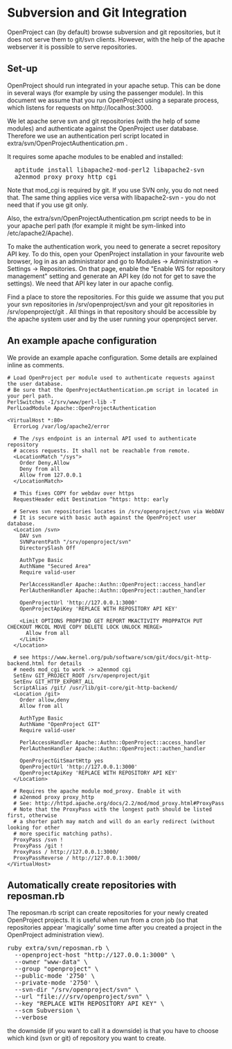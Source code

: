 # Subversion and Git Integration

OpenProject can (by default) browse subversion and git repositories, but it does not serve them to git/svn clients.
However, with the help of the apache webserver it is possible to serve repositories.

## Set-up

OpenProject should run integrated in your apache setup. This can be done in several ways
(for example by using the passenger module).
In this document we assume that you run OpenProject using a separate process, which listens
for requests on http://localhost:3000.

We let apache serve svn and git repositories (with the help of some modules) and
authenticate against the OpenProject user database.
Therefore we use an authentication perl script located in extra/svn/OpenProjectAuthentication.pm .

It requires some apache modules to be enabled and installed:

<pre>
  aptitude install libapache2-mod-perl2 libapache2-svn
  a2enmod proxy proxy_http cgi
</pre>

Note that mod_cgi is required by git. If you use SVN only, you do not need that. The same thing applies vice versa with libapache2-svn - you do not need that if you use git only.

Also, the extra/svn/OpenProjectAuthentication.pm script needs to be in your apache perl path
(for example it might be sym-linked into /etc/apache2/Apache).

To make the authentication work, you need to generate a secret repository API key. To do this, open
your OpenProject installation in your favourite web browser, log in as an administrator and go to
Modules -> Administration -> Settings -> Repositories.
On that page, enable the "Enable WS for repository management" setting and generate an API key (do not
for get to save the settings). We need that API key later in our apache config.

Find a place to store the repositories. For this guide we assume that you put your svn repositories in
/srv/openproject/svn and your git repositories in /srv/openproject/git .
All things in that repository should be accessible by the apache system user and by the user running your openproject server. 

## An example apache configuration

We provide an example apache configuration. Some details are explained inline as comments.

    # Load OpenProject per module used to authenticate requests against the user database.
    # Be sure that the OpenProjectAuthentication.pm script in located in your perl path.
    PerlSwitches -I/srv/www/perl-lib -T
    PerlLoadModule Apache::OpenProjectAuthentication
    
    <VirtualHost *:80>
      ErrorLog /var/log/apache2/error
    
      # The /sys endpoint is an internal API used to authenticate repository
      # access requests. It shall not be reachable from remote.
      <LocationMatch "/sys">
        Order Deny,Allow
        Deny from all
        Allow from 127.0.0.1
      </LocationMatch>
    
      # This fixes COPY for webdav over https
      RequestHeader edit Destination ^https: http: early
    
      # Serves svn repositories locates in /srv/openproject/svn via WebDAV
      # It is secure with basic auth against the OpenProject user database.
      <Location /svn>
        DAV svn
        SVNParentPath "/srv/openproject/svn"
        DirectorySlash Off
    
        AuthType Basic
        AuthName "Secured Area"
        Require valid-user
    
        PerlAccessHandler Apache::Authn::OpenProject::access_handler
        PerlAuthenHandler Apache::Authn::OpenProject::authen_handler
    
        OpenProjectUrl 'http://127.0.0.1:3000'
        OpenProjectApiKey 'REPLACE WITH REPOSITORY API KEY'
    
        <Limit OPTIONS PROPFIND GET REPORT MKACTIVITY PROPPATCH PUT CHECKOUT MKCOL MOVE COPY DELETE LOCK UNLOCK MERGE>
          Allow from all
        </Limit>
      </Location>
    
      # see https://www.kernel.org/pub/software/scm/git/docs/git-http-backend.html for details
      # needs mod_cgi to work -> a2enmod cgi
      SetEnv GIT_PROJECT_ROOT /srv/openproject/git
      SetEnv GIT_HTTP_EXPORT_ALL
      ScriptAlias /git/ /usr/lib/git-core/git-http-backend/
      <Location /git>
        Order allow,deny
        Allow from all
    
        AuthType Basic
        AuthName "OpenProject GIT"
        Require valid-user
    
        PerlAccessHandler Apache::Authn::OpenProject::access_handler
        PerlAuthenHandler Apache::Authn::OpenProject::authen_handler
    
        OpenProjectGitSmartHttp yes
        OpenProjectUrl 'http://127.0.0.1:3000'
        OpenProjectApiKey 'REPLACE WITH REPOSITORY API KEY'
      </Location>
    
      # Requires the apache module mod_proxy. Enable it with
      # a2enmod proxy proxy_http
      # See: http://httpd.apache.org/docs/2.2/mod/mod_proxy.html#ProxyPass
      # Note that the ProxyPass with the longest path should be listed first, otherwise
      # a shorter path may match and will do an early redirect (without looking for other
      # more specific matching paths).
      ProxyPass /svn !
      ProxyPass /git !
      ProxyPass / http://127.0.0.1:3000/
      ProxyPassReverse / http://127.0.0.1:3000/
    </VirtualHost>

## Automatically create repositories with reposman.rb

The reposman.rb script can create repositories for your newly created OpenProject projects.
It is useful when run from a cron job (so that repositories appear 'magically' some time after you created
a project in the OpenProject administration view).

<pre>
ruby extra/svn/reposman.rb \
  --openproject-host "http://127.0.0.1:3000" \
  --owner "www-data" \
  --group "openproject" \
  --public-mode '2750' \
  --private-mode '2750' \
  --svn-dir "/srv/openproject/svn" \
  --url "file:///srv/openproject/svn" \
  --key "REPLACE WITH REPOSITORY API KEY" \
  --scm Subversion \
  --verbose
</pre>

the downside (if you want to call it a downside) is that you have to choose which kind (svn or git) of repository you want to create.

